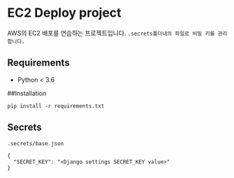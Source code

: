 # EC2 Deploy project

AWS의 EC2 배포를 연습하는 프로젝트입니다.
 `.secrets폴더내의 파일로 비밀 키를 관리합니다.`

## Requirements
- Python < 3.6

##Installation
```
pip install -r requirements.txt
```
## Secrets
```
.secrets/base.json
```
```jason
{
  "SECRET_KEY": "<Django settings SECRET_KEY value>"
}
```